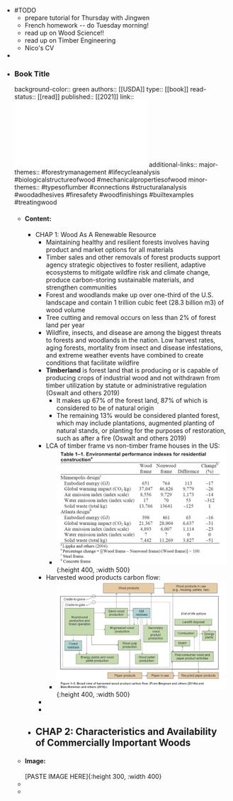 - #TODO
	- prepare tutorial for Thursday with Jingwen
	- French homework -- do Tuesday morning!
	- read up on Wood Science!!
	- read up on Timber Engineering
	- Nico's CV
-
- ### Book Title
  background-color:: green
  authors:: [[USDA]]
  type:: [[book]]
  read-status:: [[read]]
  published:: [[2021]] 
  link:: ![WoodHandbook.pdf](../assets/WoodHandbook_1696865188655_0.pdf) 
  additional-links::
  major-themes:: #forestrymanagement #lifecycleanalysis #biologicalstructureofwood #mechanicalpropertiesofwood
  minor-themes:: #typesoflumber #connections #structuralanalysis #woodadhesives #firesafety #woodfinishings #builtexamples #treatingwood
	- #### Content:
		- CHAP 1: Wood As A Renewable Resource
			- Maintaining healthy and resilient forests involves having product and market options for all materials
			- Timber sales and other removals of forest products support agency strategic objectives to foster resilient, adaptive ecosystems to mitigate wildfire risk and climate change, produce carbon-storing sustainable materials, and strengthen communities
			- Forest and woodlands make up over one-third of the U.S. landscape and contain 1 trillion cubic feet (28.3 billion m3) of wood volume
			- Tree cutting and removal occurs on less than 2% of forest land per year
			- Wildfire, insects, and disease are among the biggest threats to forests and woodlands in the nation. Low harvest rates, aging forests, mortality from insect and disease infestations, and extreme weather events have combined to create conditions that facilitate wildfire
			- **Timberland** is forest land that is producing or is capable of producing crops of industrial wood and not withdrawn from timber utilization by statute or administrative regulation (Oswalt and others 2019)
				- It makes up 67% of the forest land, 87% of which is considered to be of natural origin
				- The remaining 13% would be considered planted forest, which may include plantations, augmented planting of natural stands, or planting for the purposes of restoration, such as after a fire (Oswalt and others 2019)
			- LCA of timber frame vs non-timber frame houses in the US:
				- ![image.png](../assets/image_1696868790795_0.png){:height 400, :width 500}
			- Harvested wood products carbon flow:
				- ![image.png](../assets/image_1696868890560_0.png){:height 400, :width 500}
			-
			-
		- CHAP 2: Characteristics and Availability of Commercially Important Woods
			-
	- #### Image:
	  [PASTE IMAGE HERE]{:height 300, :width 400}
	-
	-